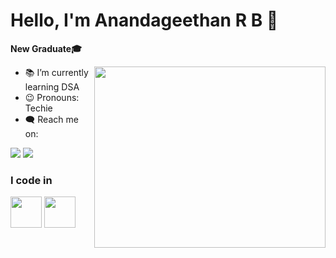 # Hello, I'm Anandageethan R B 👋

**New Graduate🎓**

<img align="right" width="370" height="290" src="https://media0.giphy.com/media/qgQUggAC3Pfv687qPC/giphy.gif">

- 📚 I’m currently learning DSA
- 😉 Pronouns: Techie
- 🗨️ Reach me on:
  
[<img src="https://img.icons8.com/?size=50&id=MR3dZdlA53te&format=png" />](https://www.linkedin.com/in/anandageethan-r-b-b80334250/) [<img src="https://img.icons8.com/?size=50&id=nj0Uj45LGUYh&format=png" />](https://www.instagram.com/anandageethan_rb/)

### I code in

<img height="50" width="50" src="https://img.icons8.com/color/48/000000/java-coffee-cup-logo.png" /> <img height="50" width="50" src="https://img.icons8.com/color/48/000000/mysql-logo.png"/>
